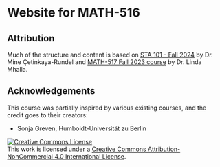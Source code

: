 # Website for MATH-516


## Attribution

Much of the structure and content is based on [STA 101 - Fall 2024](https://sta101-f23.github.io/course-overview.html) by Dr. Mine Çetinkaya-Rundel and  [MATH-517 Fall 2023 course]([https://github.com/TMasak/StatComp](https://math-517.github.io/math_517_website/)) by Dr. Linda Mhalla.

## Acknowledgements 

This course was partially inspired by various existing courses, and the credit goes to their creators:

 - Sonja Greven, Humboldt-Universität zu Berlin


<a rel="license" href="http://creativecommons.org/licenses/by-nc/4.0/"><img alt="Creative Commons License" style="border-width:0" src="https://i.creativecommons.org/l/by-nc/4.0/88x31.png" /></a><br />This work is licensed under a <a rel="license" href="http://creativecommons.org/licenses/by-nc/4.0/">Creative Commons Attribution-NonCommercial 4.0 International License</a>.
